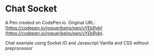 # Chat Socket

A Pen created on CodePen.io. Original URL: [https://codepen.io/roqueribeiro/pen/vYEbRyb](https://codepen.io/roqueribeiro/pen/vYEbRyb).

Chat example using Socket.IO and Javascript Vanilla and CSS without preprocessor